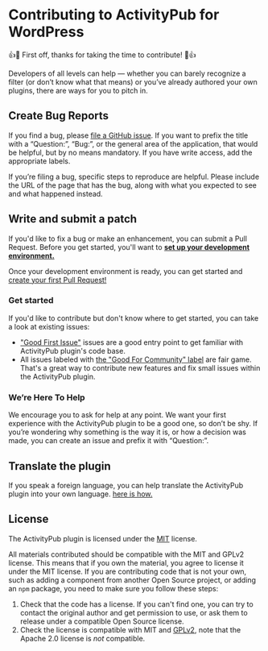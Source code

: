 # Contributing to ActivityPub for WordPress

👍🎉 First off, thanks for taking the time to contribute! 🎉👍

Developers of all levels can help — whether you can barely recognize a filter (or don’t know what that means) or you’ve already authored your own plugins, there are ways for you to pitch in.

## Create Bug Reports

If you find a bug, please [file a GitHub issue](https://github.com/Automattic/wordpress-activitypub/issues/). If you want to prefix the title with a “Question:”, “Bug:”, or the general area of the application, that would be helpful, but by no means mandatory. If you have write access, add the appropriate labels.

If you’re filing a bug, specific steps to reproduce are helpful. Please include the URL of the page that has the bug, along with what you expected to see and what happened instead.

## Write and submit a patch

If you'd like to fix a bug or make an enhancement, you can submit a Pull Request. Before you get started, you'll want to **[set up your development environment.](/docs/development-environment.md)**

Once your development environment is ready, you can get started and [create your first Pull Request!](/docs/pull-request.md)

### Get started

If you'd like to contribute but don't know where to get started, you can take a look at existing issues:

- ["Good First Issue"](https://github.com/Automattic/wordpress-activitypub/labels/%5BType%5D%20Good%20First%20Issue) issues are a good entry point to get familiar with ActivityPub plugin's code base.
- All issues labeled with [the "Good For Community" label](https://github.com/Automattic/wordpress-activitypub/issues?q=is%3Aopen+sort%3Aupdated-desc+label%3A%22Good+For+Community%22) are fair game. That's a great way to contribute new features and fix small issues within the ActivityPub plugin.

### We’re Here To Help

We encourage you to ask for help at any point. We want your first experience with the ActivityPub plugin to be a good one, so don’t be shy. If you’re wondering why something is the way it is, or how a decision was made, you can create an issue and prefix it with “Question:”.

## Translate the plugin

If you speak a foreign language, you can help translate the ActivityPub plugin into your own language. [here is how.](/docs/translations.md)

## License

The ActivityPub plugin is licensed under the [MIT](/LICENSE) license.

All materials contributed should be compatible with the MIT and GPLv2 license. This means that if you own the material, you agree to license it under the MIT license. If you are contributing code that is not your own, such as adding a component from another Open Source project, or adding an `npm` package, you need to make sure you follow these steps:

1. Check that the code has a license. If you can't find one, you can try to contact the original author and get permission to use, or ask them to release under a compatible Open Source license.
2. Check the license is compatible with MIT and [GPLv2](http://www.gnu.org/licenses/license-list.en.html#GPLCompatibleLicenses), note that the Apache 2.0 license is *not* compatible.
